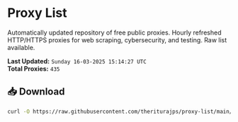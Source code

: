 # Proxy List

Automatically updated repository of free public proxies. Hourly refreshed HTTP/HTTPS proxies for web scraping, cybersecurity, and testing. Raw list available.

**Last Updated:** `Sunday 16-03-2025 15:14:27 UTC`  
**Total Proxies:** `435`

## 📥 Download
```bash
curl -O https://raw.githubusercontent.com/theriturajps/proxy-list/main/proxies.txt

